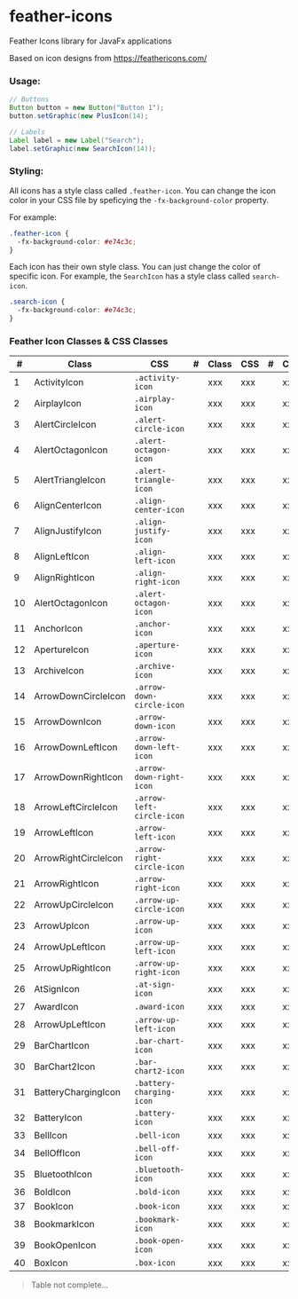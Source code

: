 # feather-icons
Feather Icons library for JavaFx applications

Based on icon designs from https://feathericons.com/

### Usage:

```java
// Buttons
Button button = new Button("Button 1");
button.setGraphic(new PlusIcon(14);

// Labels
Label label = new Label("Search");
label.setGraphic(new SearchIcon(14));
```

### Styling:
All icons has a style class called ``.feather-icon``. You can change the icon color in your CSS file by speficying the ``-fx-background-color`` property.

For example:
```css
.feather-icon {
  -fx-background-color: #e74c3c;
}
```
Each icon has their own style class. You can just change the color of specific icon. For example, the `SearchIcon` has a style class called `search-icon`.
```css
.search-icon {
  -fx-background-color: #e74c3c;
}
```

### Feather Icon Classes & CSS Classes
| #   | Class                 | CSS                         | #   | Class | CSS | # | Class | CSS | # | Class | CSS |
| --- | ---                   | ---                         | --- | --- | --- | --- | --- | --- | --- | --- | --- |
| 1   | ActivityIcon          | `.activity-icon`            | | xxx | xxx | | xxx | xxx | | xxx | xxx |
| 2   | AirplayIcon           | `.airplay-icon`             | | xxx | xxx | | xxx | xxx | | xxx | xxx |
| 3   | AlertCircleIcon       | `.alert-circle-icon`        | | xxx | xxx | | xxx | xxx | | xxx | xxx |
| 4   | AlertOctagonIcon      | `.alert-octagon-icon`       | | xxx | xxx | | xxx | xxx | | xxx | xxx |
| 5   | AlertTriangleIcon     | `.alert-triangle-icon`      | | xxx | xxx | | xxx | xxx | | xxx | xxx |
| 6   | AlignCenterIcon       | `.align-center-icon`        | | xxx | xxx | | xxx | xxx | | xxx | xxx |
| 7   | AlignJustifyIcon      | `.align-justify-icon`       | | xxx | xxx | | xxx | xxx | | xxx | xxx |
| 8   | AlignLeftIcon         | `.align-left-icon`          | | xxx | xxx | | xxx | xxx | | xxx | xxx |
| 9   | AlignRightIcon        | `.align-right-icon`         | | xxx | xxx | | xxx | xxx | | xxx | xxx |
| 10  | AlertOctagonIcon      | `.alert-octagon-icon`       | | xxx | xxx | | xxx | xxx | | xxx | xxx |
| 11  | AnchorIcon            | `.anchor-icon`              | | xxx | xxx | | xxx | xxx | | xxx | xxx |
| 12  | ApertureIcon          | `.aperture-icon`            | | xxx | xxx | | xxx | xxx | | xxx | xxx |
| 13  | ArchiveIcon           | `.archive-icon`             | | xxx | xxx | | xxx | xxx | | xxx | xxx |
| 14  | ArrowDownCircleIcon   | `.arrow-down-circle-icon`   | | xxx | xxx | | xxx | xxx | | xxx | xxx |
| 15  | ArrowDownIcon         | `.arrow-down-icon`          | | xxx | xxx | | xxx | xxx | | xxx | xxx |
| 16  | ArrowDownLeftIcon     | `.arrow-down-left-icon`     | | xxx | xxx | | xxx | xxx | | xxx | xxx |
| 17  | ArrowDownRightIcon    | `.arrow-down-right-icon`    | | xxx | xxx | | xxx | xxx | | xxx | xxx |
| 18  | ArrowLeftCircleIcon   | `.arrow-left-circle-icon`   | | xxx | xxx | | xxx | xxx | | xxx | xxx |
| 19  | ArrowLeftIcon         | `.arrow-left-icon`          | | xxx | xxx | | xxx | xxx | | xxx | xxx |
| 20  | ArrowRightCircleIcon  | `.arrow-right-circle-icon`  | | xxx | xxx | | xxx | xxx | | xxx | xxx |
| 21  | ArrowRightIcon        | `.arrow-right-icon`         | | xxx | xxx | | xxx | xxx | | xxx | xxx |
| 22  | ArrowUpCircleIcon     | `.arrow-up-circle-icon`     | | xxx | xxx | | xxx | xxx | | xxx | xxx |
| 23  | ArrowUpIcon           | `.arrow-up-icon`            | | xxx | xxx | | xxx | xxx | | xxx | xxx |
| 24  | ArrowUpLeftIcon       | `.arrow-up-left-icon`       | | xxx | xxx | | xxx | xxx | | xxx | xxx |
| 25  | ArrowUpRightIcon      | `.arrow-up-right-icon`      | | xxx | xxx | | xxx | xxx | | xxx | xxx |
| 26  | AtSignIcon            | `.at-sign-icon`             | | xxx | xxx | | xxx | xxx | | xxx | xxx |
| 27  | AwardIcon             | `.award-icon`               | | xxx | xxx | | xxx | xxx | | xxx | xxx |
| 28  | ArrowUpLeftIcon       | `.arrow-up-left-icon`       | | xxx | xxx | | xxx | xxx | | xxx | xxx |
| 29  | BarChartIcon          | `.bar-chart-icon`           | | xxx | xxx | | xxx | xxx | | xxx | xxx |
| 30  | BarChart2Icon         | `.bar-chart2-icon`          | | xxx | xxx | | xxx | xxx | | xxx | xxx |
| 31  | BatteryChargingIcon   | `.battery-charging-icon`    | | xxx | xxx | | xxx | xxx | | xxx | xxx |
| 32  | BatteryIcon           | `.battery-icon`             | | xxx | xxx | | xxx | xxx | | xxx | xxx |
| 33  | BellIcon              | `.bell-icon`                | | xxx | xxx | | xxx | xxx | | xxx | xxx |
| 34  | BellOffIcon           | `.bell-off-icon`            | | xxx | xxx | | xxx | xxx | | xxx | xxx |
| 35  | BluetoothIcon         | `.bluetooth-icon`           | | xxx | xxx | | xxx | xxx | | xxx | xxx |
| 36  | BoldIcon              | `.bold-icon`                | | xxx | xxx | | xxx | xxx | | xxx | xxx |
| 37  | BookIcon              | `.book-icon`                | | xxx | xxx | | xxx | xxx | | xxx | xxx |
| 38  | BookmarkIcon          | `.bookmark-icon`            | | xxx | xxx | | xxx | xxx | | xxx | xxx |
| 39  | BookOpenIcon          | `.book-open-icon`           | | xxx | xxx | | xxx | xxx | | xxx | xxx |
| 40  | BoxIcon               | `.box-icon`                 | | xxx | xxx | | xxx | xxx | | xxx | xxx |

> Table not complete...
